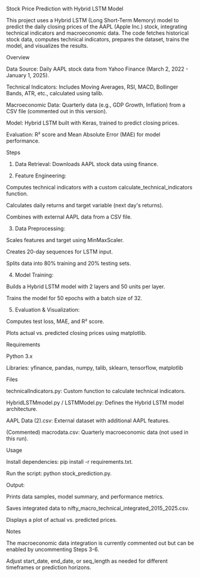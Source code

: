 Stock Price Prediction with Hybrid LSTM Model

This project uses a Hybrid LSTM (Long Short-Term Memory) model to predict the daily closing prices of the AAPL (Apple Inc.) stock, integrating technical indicators and macroeconomic data. The code fetches historical stock data, computes technical indicators, prepares the dataset, trains the model, and visualizes the results.


Overview

Data Source: Daily AAPL stock data from Yahoo Finance (March 2, 2022 - January 1, 2025).

Technical Indicators: Includes Moving Averages, RSI, MACD, Bollinger Bands, ATR, etc., calculated using talib.

Macroeconomic Data: Quarterly data (e.g., GDP Growth, Inflation) from a CSV file (commented out in this version).

Model: Hybrid LSTM built with Keras, trained to predict closing prices.

Evaluation: R² score and Mean Absolute Error (MAE) for model performance.


Steps

1) Data Retrieval: Downloads AAPL stock data using finance.

2) Feature Engineering:

Computes technical indicators with a custom calculate_technical_indicators function.

Calculates daily returns and target variable (next day's returns).

Combines with external AAPL data from a CSV file.

3) Data Preprocessing:

Scales features and target using MinMaxScaler.

Creates 20-day sequences for LSTM input.

Splits data into 80% training and 20% testing sets.

4) Model Training:
   
Builds a Hybrid LSTM model with 2 layers and 50 units per layer.

Trains the model for 50 epochs with a batch size of 32.

5) Evaluation & Visualization:
   
Computes test loss, MAE, and R² score.

Plots actual vs. predicted closing prices using matplotlib.


Requirements

Python 3.x

Libraries: yfinance, pandas, numpy, talib, sklearn, tensorflow, matplotlib


Files

technicalIndicators.py: Custom function to calculate technical indicators.

HybridLSTMmodel.py / LSTMModel.py: Defines the Hybrid LSTM model architecture.

AAPL Data (2).csv: External dataset with additional AAPL features.

(Commented) macrodata.csv: Quarterly macroeconomic data (not used in this run).


Usage

Install dependencies: pip install -r requirements.txt.

Run the script: python stock_prediction.py.

Output:

Prints data samples, model summary, and performance metrics.

Saves integrated data to nifty_macro_technical_integrated_2015_2025.csv.

Displays a plot of actual vs. predicted prices.


Notes

The macroeconomic data integration is currently commented out but can be enabled by uncommenting Steps 3-6.

Adjust start_date, end_date, or seq_length as needed for different timeframes or prediction horizons.
